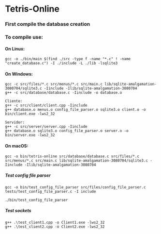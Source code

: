 # Tetris-Online

### First compile the database creation 


### To compile use:
#### On Linux:
```
gcc -o ./bin/main $(find ./src -type f -name "*.c" ! -name "create_database.c") -I ./include -L ./lib -lsqlite3
```
#### On Windows:
```
gcc -c src/files/*.c src/menus/*.c src/main.c lib/sqlite-amalgamation-3080704/sqlite3.c -Iinclude -Ilib/sqlite-amalgamation-3080704
g++ -c src/database/database.c -Iinclude -o database.o

Cliente:
g++ -c src/client/client.cpp -Iinclude
g++ database.o menus.o config_file_parser.o sqlite3.o client.o -o bin/client.exe -lws2_32

Servidor:
g++ -c src/server/server.cpp -Iinclude
g++ database.o sqlite3.o config_file_parser.o server.o -o bin/server.exe -lws2_32
```

#### On macOS:
```
gcc -o bin/tetris-online src/database/database.c src/files/*.c src/menus/*.c src/main.c lib/sqlite-amalgamation-3080704/sqlite3.c -Iinclude -Ilib/sqlite-amalgamation-3080704
```


##### Test config file parser
```
gcc -o bin/test_config_file_parser src/files/config_file_parser.c tests/test_config_file_parser.c -I include
```

```
./bin/test_config_file_parser
```

##### Test sockets

```
g++ .\test_client1.cpp -o Client1.exe -lws2_32
g++ .\test_client2.cpp -o Client2.exe -lws2_32
```
